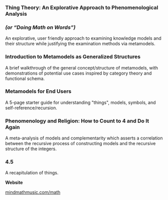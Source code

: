 <h3><b>Thing Theory: An Explorative Approach to Phenomenological Analysis </b></h3>
<h3><i>(or “Doing Math on Words”)</i></h3>

An explorative, user friendly approach to examining knowledge models and their structure while justifying the examination methods via metamodels.


<h3><b>Introduction to Metamodels as Generalized Structures</b></h3>

A brief walkthrough of the general concept/structure of metamodels, with demonstrations of potential use cases inspired by category theory and functional schema.


<h3><b>Metamodels for End Users</b></h3>

A 5-page starter guide for understanding "things", models, symbols, and self-reference/recursion.


<h3><b>Phenomenology and Religion: How to Count to 4 and Do It Again</b></h3>

A meta-analysis of models and complementarity which asserts a correlation between the recursive process of constructing models and the recursive structure of the integers.


<h3><b>4.5</b></h3>

A recapitulation of things.


<b>Website</b>

<a href src="mindmathmusic.com/math">mindmathmusic.com/math</a>
